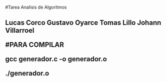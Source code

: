 
#Tarea Analisis de Algoritmos <H2/>


Lucas Corco
Gustavo Oyarce
Tomas Lillo
Johann Villarroel


#PARA COMPILAR 

gcc generador.c -o generador.o

./generador.o
